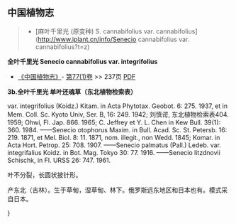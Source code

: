 
## 中国植物志

> * [麻叶千里光 (原变种)  S.  cannabifolius var. cannabifolius](http://www.iplant.cn/info/Senecio cannabifolius var. cannabifolius?t=z)

**全叶千里光 Senecio cannabifolius var. integrifolius**

* [《中国植物志》](http://www.iplant.cn/frps)- [第77(1)卷](http://www.iplant.cn/frps/vol/77(1)) >> 237页 [PDF](http://www.iplant.cn/frps/pdf/77(1)/237.PDF)

**3b.全叶千里光 单叶还魂草（东北植物检索表）**

var. integrifolius (Koidz.) Kitam. in Acta Phytotax. Geobot. 6: 275. 1937, et in Mem. Coll. Sc. Kyoto Univ, Ser. B, 16: 249. 1942; 刘慎谔, 东北植物检索表404. 1959; Ohwi, Fl. Jap. 866. 1965; C. Jeffrey et Y. L. Chen in Kew Bull. 39(1): 360. 1984. ——Senecio otophorus Maxim. in Bull. Acad. Sc. St. Petersb. 16: 219. 1871, et Mel. Biol. 8: 11. 1871, nom. illegit., non Wedd. 1845; Komar. in Acta Hort. Petrop. 25: 708. 1907. ——Senecio palmatus (Pall.) Ledeb. var. integrifalius Koidz. in Bot. Mag. Tokyo 30: 77. 1916. ——Senecio litzdnovii Schischk, in Fl. URSS 26: 747. 1961.

叶不分裂，长圆状披针形。

产东北（吉林）。生于草甸，湿草甸、林下。俄罗斯远东地区和日本也有。模式采自日本。

}
